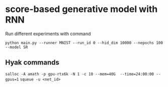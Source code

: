 # score-based generative model with RNN

Run different experiments with command

`python main.py --runner MNIST --run_id 0 --hid_dim 10000 --nepochs 100 --model SR`

## Hyak commands
`salloc -A amath -p gpu-rtx6k -N 1 -c 10 --mem=40G  --time=24:00:00 --gpus=1`
`squeue -u <net_id>`

